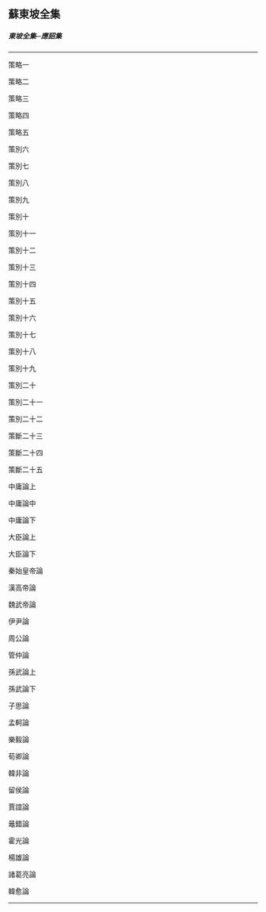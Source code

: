 

## 蘇東坡全集

##### 東坡全集─應詔集

* * *

策略一

策略二

策略三

策略四

策略五

策別六

策別七

策別八

策別九

策別十

策別十一

策別十二

策別十三

策別十四

策別十五

策別十六

策別十七

策別十八

策別十九

策別二十

策別二十一

策別二十二

策斷二十三

策斷二十四

策斷二十五

中庸論上

中庸論中

中庸論下

大臣論上

大臣論下

秦始皇帝論

漢高帝論

魏武帝論

伊尹論

周公論

管仲論

孫武論上

孫武論下

子思論

孟軻論

樂毅論

荀卿論

韓非論

留侯論

賈誼論

鼂錯論

霍光論

楊雄論

諸葛亮論

韓愈論

* * *

